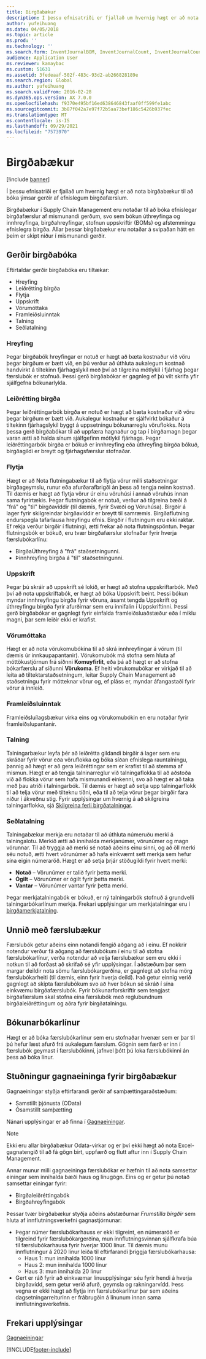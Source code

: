 ```yaml
---
title: Birgðabækur
description: Í þessu efnisatriði er fjallað um hvernig hægt er að nota birgðabækur til að bóka ýmsar gerðir af efnislegum birgðafærslum.
author: yufeihuang
ms.date: 04/05/2018
ms.topic: article
ms.prod: ''
ms.technology: ''
ms.search.form: InventJournalBOM, InventJournalCount, InventJournalCountTag, InventJournalLossProfit, InventJournalMovement, InventJournalTransfer, WMSJournalTable
audience: Application User
ms.reviewer: kamaybac
ms.custom: 51631
ms.assetid: 3fedeaaf-502f-483c-93d2-ab266828189e
ms.search.region: Global
ms.author: yufeihuang
ms.search.validFrom: 2016-02-28
ms.dyn365.ops.version: AX 7.0.0
ms.openlocfilehash: f9370e495bf16ed638646843faaf0ff599fe1abc
ms.sourcegitcommit: 3b87f042a7e97f72b5aa73bef186c5426b937fec
ms.translationtype: MT
ms.contentlocale: is-IS
ms.lasthandoff: 09/29/2021
ms.locfileid: "7573970"
---
```

# <a name="inventory-journals"></a>Birgðabækur

[!include [banner](../includes/banner.md)]

Í þessu efnisatriði er fjallað um hvernig hægt er að nota birgðabækur til að bóka ýmsar gerðir af efnislegum birgðafærslum.

Birgðabækur í Supply Chain Management eru notaðar til að bóka efnislegar birgðafærslur af mismunandi gerðum, svo sem bókun úthreyfinga og innhreyfinga, birgðahreyfingar, stofnun uppskriftir (BOMs) og afstemmingu efnislegra birgða. Allar þessar birgðabækur eru notaðar á svipaðan hátt en þeim er skipt niður í mismunandi gerðir.

## <a name="types-of-inventory-journals"></a>Gerðir birgðabóka
Eftirtaldar gerðir birgðabóka eru tiltækar:

-   Hreyfing
-   Leiðrétting birgða
-   Flytja
-   Uppskrift
-   Vörumóttaka
-   Framleiðsluinntak
-   Talning
-   Seðlatalning

### <a name="movement"></a>Hreyfing

Þegar birgðabók hreyfingar er notuð er hægt að bæta kostnaður við vöru þegar birgðum er bætt við, en þú verður að úthluta aukalegum kostnað handvirkt á tiltekinn fjárhagslykil með því að tilgreina mótlykil í fjárhag þegar færslubók er stofnuð. Þessi gerð birgðabókar er gagnleg ef þú vilt skrifa yfir sjálfgefna bókunarlykla.

### <a name="inventory-adjustment"></a>Leiðrétting birgða

Þegar leiðréttingarbók birgða er notuð er hægt að bæta kostnaður við vöru þegar birgðum er bætt við. Aukalegur kostnaður er sjálfvirkt bókaður á tiltekinn fjárhagslykil byggt á uppsetningu bókunarreglu vöruflokks. Nota þessa gerð birgðabókar til að uppfæra hagnaður og tap í birgðamagn þegar varan ætti að halda sínum sjálfgefinn mótlykil fjárhags. Þegar leiðréttingarbók birgða er bókuð er innhreyfing eða úthreyfing birgða bókuð, birgðagildi er breytt og fjárhagsfærslur stofnaðar.

### <a name="transfer"></a>Flytja

Hægt er að Nota flutningabækur til að flytja vörur milli staðsetningar birgðageymslu, runur eða afurðarafbrigði án þess að tengja neinn kostnað. Til dæmis er hægt að flytja vörur úr einu vöruhúsi í annað vöruhús innan sama fyrirtækis. Þegar flutningabók er notuð, verður að tilgreina bæði á "frá" og "til" birgðavíddir (til dæmis, fyrir Svæði og Vöruhúsa). Birgðir á lager fyrir skilgreindar birgðavíddir er breytt til samræmis. Birgðaflutning endurspegla tafarlausa hreyfingu efnis. Birgðir í flutningum eru ekki raktar. Ef rekja verður birgðir í flutningi, ætti frekar að nota flutningspöntun. Þegar flutningsbók er bókuð, eru tvær birgðafærslur stofnaðar fyrir hverja færslubókarlínu:

-   BirgðaÚthreyfing á "frá" staðsetningunni.
-   Þinnhreyfing birgða á "til" staðsetningunni.

### <a name="bom"></a>Uppskrift

Þegar þú skráir að uppskrift sé lokið, er hægt að stofna uppskriftarbók. Með því að nota uppskriftabók, er hægt að bóka Uppskrift beint. Þessi bókun myndar innhreyfingu birgða fyrir vöruna, ásamt tengda Uppskrift og úthreyfingu birgða fyrir afurðirnar sem eru innifalin í Uppskriftinni. Þessi gerð birgðabókar er gagnlegt fyrir einfalda framleiðsluaðstæður eða í miklu magni, þar sem leiðir ekki er krafist.

### <a name="item-arrival"></a>Vörumóttaka

Hægt er að nota vörukomubókina til að skrá innhreyfingar á vörum (til dæmis úr innkaupapantanir). Vörukomubók má stofna sem hluta af móttökustjórnun frá síðnni **Komuyfirlit**, eða þá að hægt er að stofna bókarfærslu af síðunni **Vörukoma**. Ef heiti vörukomubókar er virkjað til að leita að tiltektarstaðsetningum, leitar Supply Chain Management að staðsetningu fyrir mótteknar vörur og, ef pláss er, myndar áfangastaði fyrir vörur á innleið.

### <a name="production-input"></a>Framleiðsluinntak

Framleiðsluílagsbækur virka eins og vörukomubókin en eru notaðar fyrir framleiðslupantanir.

### <a name="counting"></a>Talning

Talningarbækur leyfa þér að leiðrétta gildandi birgðir á lager sem eru skráðar fyrir vörur eða vöruflokka og bóka síðan efnislega rauntalningu, þannig að hægt er að gera leiðréttingar sem er krafist til að stemma af mismun. Hægt er að tengja talninarreglur við talningaflokka til að aðstoða við að flokka vörur sem hafa mismunandi einkenni, svo að hægt er að taka með þau atriði í talningarbók. Til dæmis er hægt að setja upp talningarflokk til að telja vörur með tilteknu tíðni, eða til að telja vörur þegar birgðir fara niður í ákveðnu stig. Fyrir upplýsingar um hvernig á að skilgreina talningarflokka, sjá [Skilgreina ferli birgðatalningar](tasks/define-inventory-counting-processes.md).

### <a name="tag-counting"></a>Seðlatalning

Talningabækur merkja eru notaðar til að úthluta númeruðu merki á talningalotu. Merkið ætti að innihalda merkjanúmer, vörunúmer og magn vörunnar. Til að tryggja að merki sé notað aðeins einu sinni, og að öll merki séu notuð, ætti hvert vörunúmer að hafa einkvæmt sett merkja sem hefur sína eigin númeraröð. Hægt er að setja þrjár stöðugildi fyrir hvert merki:

-   **Notað** – Vörunúmer er talið fyrir þetta merki.
-   **Ógilt** – Vörunúmer er ógilt fyrir þetta merki.
-   **Vantar** – Vörunúmer vantar fyrir þetta merki.

Þegar merkjatalningabók er bókuð, er ný talningarbók stofnuð á grundvelli talningarbókarlínum merkja. Frekari upplýsingar um merkjatalningar eru í [birgðamerkjatalning](inventory-tag-counting.md).

## <a name="working-with-journals"></a>Unnið með færslubækur
Færslubók getur aðeins einn notandi fengið aðgang að í einu. Ef nokkrir notendur verður fá aðgang að færslubókum í einu til að stofna færslubókarlínur, verða notendur að velja færslubækur sem eru ekki í notkun til að forðast að skrifað sé yfir upplýsingar. Í aðstæðum þar sem margar deildir nota sömu færslubókargerðina, er gagnlegt að stofna mörg færslubókarheiti (til dæmis, einn fyrir hverja deild). Það getur einnig verið gagnlegt að skipta færslubókum svo að hver bókun sé skráð í sína einkvæmu birgðafærslubók. Fyrir bókunarforskriftir sem tengjast birgðafærslum skal stofna eina færslubók með reglubundnum birgðaleiðréttingum og aðra fyrir birgðatalningu.

## <a name="posting-journal-lines"></a>Bókunarbókarlínur
Hægt er að bóka færslubókarlínur sem eru stofnaðar hvenær sem er þar til þú hefur læst afurð frá aukalegum færslum. Gögnin sem færð er inn í færslubók geymast í færslubókinni, jafnvel þótt þú loka færslubókinni án þess að bóka línur.

## <a name="data-entity-support-for-inventory-journals"></a>Stuðningur gagnaeininga fyrir birgðabækur

Gagnaeiningar styðja eftirfarandi gerðir af samþættingaraðstæðum:
-    Samstillt þjónusta (OData)
-  Ósamstillt samþætting

Nánari upplýsingar er að finna í [Gagnaeiningar](../../fin-ops-core/dev-itpro/data-entities/data-entities.md).

> [!NOTE]
> Ekki eru allar birgðabækur Odata-virkar og er því ekki hægt að nota Excel-gagnatengið til að fá gögn birt, uppfærð og flutt aftur inn í Supply Chain Management. 

Annar munur milli gagnaeininga færslubókar er hæfnin til að nota samsettar einingar sem innihalda bæði haus og línugögn. Eins og er getur þú notað samsettar einingar fyrir:
-   Birgðaleiðréttingabók
-   Birgðahreyfingabók

Þessar tvær birgðabækur styðja aðeins aðstæðurnar *Frumstilla birgðir* sem hluta af innflutningsverkefni gagnastjórnunar:
-  Þegar númer færslubókarhauss er ekki tilgreint, en númeraröð er tilgreind fyrir færslubókargerðina, mun innflutningsvinnan sjálfkrafa búa til færslubókarhausa fyrir hverjar 1000 línur. Til dæmis munu innflutningur á 2020 línur leiða til eftirfarandi þriggja færslubókarhausa:
    -  Haus 1: mun innihalda 1000 línur
    -  Haus 2: mun innihalda 1000 línur
    -  Haus 3: mun innihalda 20 línur
-  Gert er ráð fyrir að einkvæmar línuupplýsingar séu fyrir hendi á hverja birgðavídd, ​​sem getur verið afurð, geymsla og rakningarvídd. Þess vegna er ekki hægt að flytja inn færslubókarlínur þar sem aðeins dagsetningarreiturinn er frábrugðin á línunum innan sama innflutningsverkefnis.

## <a name="additional-resources"></a>Frekari upplýsingar

[Gagnaeiningar](../../fin-ops-core/dev-itpro/data-entities/data-entities.md)


[!INCLUDE[footer-include](../../includes/footer-banner.md)]